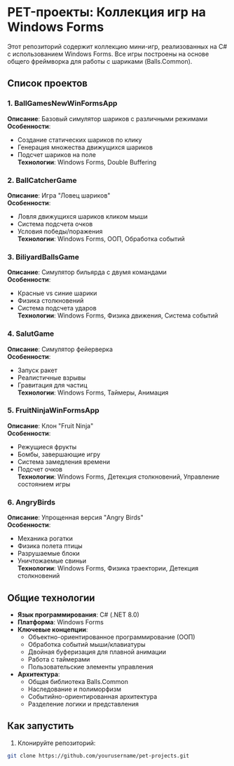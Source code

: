 # PET-проекты: Коллекция игр на Windows Forms
Этот репозиторий содержит коллекцию мини-игр, реализованных на C# с использованием Windows Forms. Все игры построены на основе общего фреймворка для работы с шариками (Balls.Common).

## Список проектов

### 1. BallGamesNewWinFormsApp
**Описание**: Базовый симулятор шариков с различными режимами  
**Особенности**:  
- Создание статических шариков по клику  
- Генерация множества движущихся шариков  
- Подсчет шариков на поле  
**Технологии**: Windows Forms, Double Buffering  

### 2. BallCatcherGame
**Описание**: Игра "Ловец шариков"  
**Особенности**:  
- Ловля движущихся шариков кликом мыши  
- Система подсчета очков  
- Условия победы/поражения  
**Технологии**: Windows Forms, ООП, Обработка событий  

### 3. BiliyardBallsGame
**Описание**: Симулятор бильярда с двумя командами  
**Особенности**:  
- Красные vs синие шарики  
- Физика столкновений  
- Система подсчета ударов  
**Технологии**: Windows Forms, Физика движения, Система событий  

### 4. SalutGame
**Описание**: Симулятор фейерверка  
**Особенности**:  
- Запуск ракет  
- Реалистичные взрывы  
- Гравитация для частиц  
**Технологии**: Windows Forms, Таймеры, Анимация  

### 5. FruitNinjaWinFormsApp
**Описание**: Клон "Fruit Ninja"  
**Особенности**:  
- Режущиеся фрукты  
- Бомбы, завершающие игру  
- Система замедления времени  
- Подсчет очков  
**Технологии**: Windows Forms, Детекция столкновений, Управление состоянием игры  

### 6. AngryBirds
**Описание**: Упрощенная версия "Angry Birds"  
**Особенности**:  
- Механика рогатки  
- Физика полета птицы  
- Разрушаемые блоки  
- Уничтожаемые свиньи  
**Технологии**: Windows Forms, Физика траектории, Детекция столкновений  

## Общие технологии
- **Язык программирования**: C# (.NET 8.0)  
- **Платформа**: Windows Forms  
- **Ключевые концепции**:  
  - Объектно-ориентированное программирование (ООП)  
  - Обработка событий мыши/клавиатуры  
  - Двойная буферизация для плавной анимации  
  - Работа с таймерами  
  - Пользовательские элементы управления  
- **Архитектура**:  
  - Общая библиотека Balls.Common  
  - Наследование и полиморфизм  
  - Событийно-ориентированная архитектура  
  - Разделение логики и представления  

## Как запустить
1. Клонируйте репозиторий:
```bash
git clone https://github.com/yourusername/pet-projects.git
